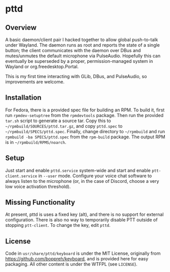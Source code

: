 # pttd

## Overview

A basic daemon/client pair I hacked together to allow global push-to-talk under Wayland. The daemon runs as root and reports the state of a single button; the client communicates with the daemon over DBus and mutes/unmutes the default microphone via PulseAudio. Hopefully this can eventually be superseded by a proper, permission-managed system in Wayland or org.freedesktop.Portal.

This is my first time interacting with GLib, DBus, and PulseAudio, so improvements are welcome.


## Installation

For Fedora, there is a provided spec file for building an RPM. To build it, first run `rpmdev-setuptree` from the `rpmdevtools` package. Then run the provided `tar.sh` script to generate a source tar. Copy this to `~/rpmbuild/SOURCES/pttd.tar.gz`, and copy `pttd.spec` to `~/rpmbuild/SPECS/pttd.spec`. Finally, change directory to `~/rpmbuild` and run `rpmbuild -ba SPECS/pttd.spec` from the `rpm-build` package. The output RPM is in `~/rpmbuild/RPMS/noarch`.

## Setup

Just start and enable `pttd.service` system-wide and start and enable `ptt-client.service` in `--user` mode. Configure your voice chat software to always listen to the microphone (or, in the case of Discord, choose a very low voice activation threshold).

## Missing Functionality

At present, pttd is uses a fixed key (alt), and there is no support for external configuration. There is also no way to temporarily disable PTT outside of stopping `ptt-client`. To change the key, edit `pttd`.

## License

Code in `usr/share/pttd/keyboard` is under the MIT License, originally from https://github.com/boppreh/keyboard, and is provided here for easy packaging. All other content is under the WTFPL (see `LICENSE`).
